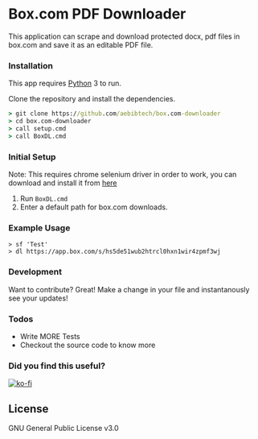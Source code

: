 # Box.com PDF Downloader

This application can scrape and download protected docx, pdf files in box.com and save it as an editable PDF file.

### Installation

This app requires [Python](https://python.org/) 3 to run.

Clone the repository and install the dependencies.

```cmd
> git clone https://github.com/aebibtech/box.com-downloader
> cd box.com-downloader
> call setup.cmd
> call BoxDL.cmd
```

### Initial Setup
Note: This requires chrome selenium driver in order to work, you can download and install it from [here](http://chromedriver.chromium.org/downloads)

1. Run `BoxDL.cmd`
2. Enter a default path for box.com downloads.

### Example Usage
```pwsh
> sf 'Test'
> dl https://app.box.com/s/hs5de51wub2htrcl0hxn1wir4zpmf3wj
```

### Development

Want to contribute? Great!
Make a change in your file and instantanously see your updates!

### Todos
 - Write MORE Tests
 - Checkout the source code to know more

### Did you find this useful?
[![ko-fi](https://www.ko-fi.com/img/donate_sm.png)](https://ko-fi.com/A362BEU)

License
----
GNU General Public License v3.0
